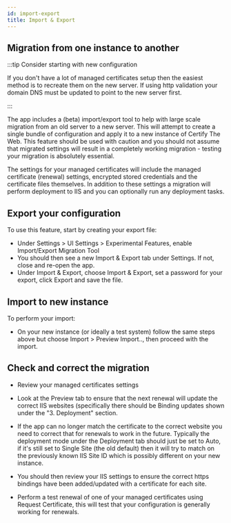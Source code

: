 ```yaml
---
id: import-export
title: Import & Export
---
```


## Migration from one instance to another

:::tip Consider starting with new configuration

If you don't have a lot of managed certificates setup then the easiest method is to recreate them on the new server. If using http validation your domain DNS must be updated to point to the new server first.

:::


The app includes a (beta) import/export tool to help with large scale migration from an old server to a new server. This will attempt to create a single bundle of configuration and apply it to a new instance of Certify The Web. This feature should be used with caution and you should not assume that migrated settings will result in a completely working migration - testing your migration is absolutely essential.

The settings for your managed certificates will include the managed certificate (renewal) settings, encrypted stored credentials and the certificate files themselves. In addition to these settings a migration will perform deployment to IIS and you can optionally run any deployment tasks.


## Export your configuration

To use this feature, start by creating your export file: 
- Under Settings > UI Settings > Experimental Features, enable Import/Export Migration Tool
- You should then see a new Import & Export tab under Settings. If not, close and re-open the app.
- Under Import & Export, choose Import & Export, set a password for your export, click Export and save the file.

## Import to new instance
To perform your import:
- On your new instance (or ideally a test system) follow the same steps above but choose Import > Preview Import.., then proceed with the import.

## Check and correct the migration
- Review your managed certificates settings
- Look at the Preview tab to ensure that the next renewal will update the correct IIS websites (specifically there should be Binding updates shown under the "3. Deployment" section. 
- If the app can no longer match the certificate to the correct website you need to correct that for renewals to work in the future. Typically the deployment mode under the Deployment tab should just be set to Auto, if it's still set to Single Site (the old default) then it will try to match on the previously known IIS Site ID which is possibly different on your new instance.

- You should then review your IIS settings to ensure the correct https bindings have been added/updated with a certificate for each site.
- Perform a test renewal of one of your managed certificates using Request Certificate, this will test that your configuration is generally working for renewals.

